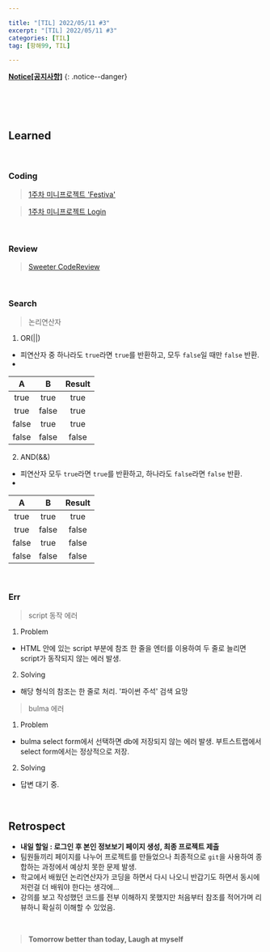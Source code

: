 ```yaml
---

title: "[TIL] 2022/05/11 #3" 
excerpt: "[TIL] 2022/05/11 #3" 
categories: [TIL]
tag: [항해99, TIL] 

---
```


**[Notice[공지사항]](https://lilclown97.github.io/notice/Notice1/)**
{: .notice--danger}

<br><br><br>

## Learned

<br>

### Coding

> [1주차 미니프로젝트 'Festiva'](https://github.com/lilclown97/hangheo99/tree/main/TIL/05-11/1W-minioro-demo)

> [1주차 미니프로젝트 Login](https://github.com/lilclown97/hangheo99/tree/main/TIL/05-11/1W-minipro-login)

<br>

### Review

> [Sweeter CodeReview](https://github.com/lilclown97/hangheo99/tree/main/TIL/05-11/login_codereview)

<br>

### Search

> 논리연산자

1. OR(||)
- 피연산자 중 하나라도 `true`라면 `true`를 반환하고, 모두 `false`일 때만 `false` 반환.
- 
|A|B|Result|
|:---:|:---:|:---:|
|true|true|true|
|true|false|true|
|false|true|true|
|false|false|false|

2. AND(&&)
- 피연산자 모두 `true`라면 `true`를 반환하고, 하나라도 `false`라면 `false` 반환.
- 
|A|B|Result|
|:---:|:---:|:---:|
|true|true|true|
|true|false|false|
|false|true|false|
|false|false|false|

<br>

### Err

> script 동작 에러

1. Problem
- HTML 안에 있는 script 부분에 참조 한 줄을 엔터를 이용하여 두 줄로 늘리면 script가 동작되지 않는 에러 발생.
2. Solving
- 해당 형식의 참조는 한 줄로 처리. '파이썬 주석' 검색 요망

> bulma 에러

1. Problem
- bulma select form에서 선택하면 db에 저장되지 않는 에러 발생. 부트스트랩에서 select form에서는 정상적으로 저장.
2. Solving
- 답변 대기 중. 

<br>

## Retrospect

- **내일 할일 : 로그인 후 본인 정보보기 페이지 생성, 최종 프로젝트 제출**
- 팀원들끼리 페이지를 나누어 프로젝트를 만들었으나 최종적으로 `git`을 사용하여 종합하는 과정에서 예상치 못한 문제 발생.
- 학교에서 배웠던 논리연산자가 코딩을 하면서 다시 나오니 반갑기도 하면서 동시에 저런걸 더 배워야 한다는 생각에...
- 강의를 보고 작성했던 코드를 전부 이해하지 못했지만 처음부터 참조를 적어가며 리뷰하니 확실히 이해할 수 있었음.

<br>

> **Tomorrow better than today, Laugh at myself**
